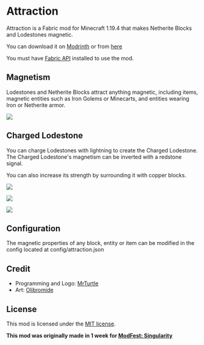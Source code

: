 # Attraction

Attraction is a Fabric mod for Minecraft 1.19.4 that makes Netherite Blocks and Lodestones magnetic.

You can download it on [Modrinth](https://modrinth.com/mod/attraction) or from [here](https://github.com/Gibatron/attraction/releases)

You must have [Fabric API](https://modrinth.com/mod/fabric-api) installed to use the mod.
## Magnetism
Lodestones and Netherite Blocks attract anything magnetic, including items, magnetic entities such as Iron Golems or Minecarts, and entities wearing Iron or Netherite armor.

![](https://i.imgur.com/dVIQK2F.gif)

## Charged Lodestone
You can charge Lodestones with lightning to create the Charged Lodestone. The Charged Lodestone's magnetism can be inverted with a redstone signal.

You can also increase its strength by surrounding it with copper blocks.

![](https://i.imgur.com/7ucam61.gif)

![](https://i.imgur.com/Ivr4RaV.gif)

![](https://i.imgur.com/UGcGZ83.gif)

## Configuration
The magnetic properties of any block, entity or item can be modified in the config located at config/attraction.json

## Credit
* Programming and Logo: [MrTurtle](https://mrturtle.dev/)
* Art: [Olibromide](https://github.com/Olibromide)

## License

This mod is licensed under the [MIT license](./LICENSE).

**This mod was originally made in 1 week for [ModFest: Singularity](https://modfest.net/)**
